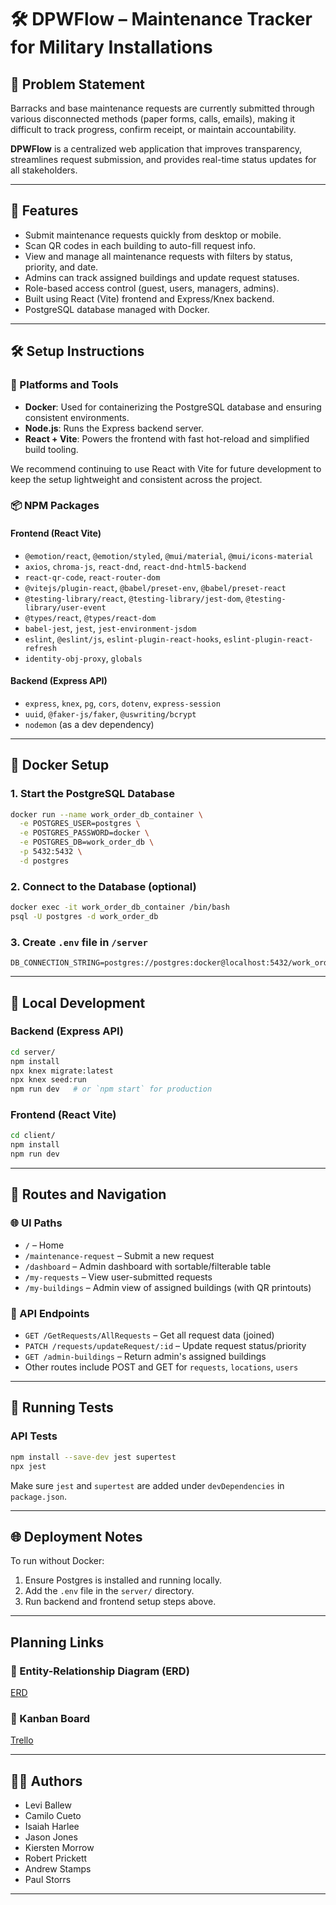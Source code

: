 # 🛠️ DPWFlow – Maintenance Tracker for Military Installations

## 🧩 Problem Statement

Barracks and base maintenance requests are currently submitted through various disconnected methods (paper forms, calls, emails), making it difficult to track progress, confirm receipt, or maintain accountability.

**DPWFlow** is a centralized web application that improves transparency, streamlines request submission, and provides real-time status updates for all stakeholders.

---

## 📌 Features

- Submit maintenance requests quickly from desktop or mobile.
- Scan QR codes in each building to auto-fill request info.
- View and manage all maintenance requests with filters by status, priority, and date.
- Admins can track assigned buildings and update request statuses.
- Role-based access control (guest, users, managers, admins).
- Built using React (Vite) frontend and Express/Knex backend.
- PostgreSQL database managed with Docker.

---

## 🛠️ Setup Instructions

### 🧱 Platforms and Tools

- **Docker**: Used for containerizing the PostgreSQL database and ensuring consistent environments.
- **Node.js**: Runs the Express backend server.
- **React + Vite**: Powers the frontend with fast hot-reload and simplified build tooling.

We recommend continuing to use React with Vite for future development to keep the setup lightweight and consistent across the project.


### 📦 NPM Packages

#### **Frontend (React Vite)**
- `@emotion/react`, `@emotion/styled`, `@mui/material`, `@mui/icons-material`
- `axios`, `chroma-js`, `react-dnd`, `react-dnd-html5-backend`
- `react-qr-code`, `react-router-dom`
- `@vitejs/plugin-react`, `@babel/preset-env`, `@babel/preset-react`
- `@testing-library/react`, `@testing-library/jest-dom`, `@testing-library/user-event`
- `@types/react`, `@types/react-dom`
- `babel-jest`, `jest`, `jest-environment-jsdom`
- `eslint`, `@eslint/js`, `eslint-plugin-react-hooks`, `eslint-plugin-react-refresh`
- `identity-obj-proxy`, `globals`

#### **Backend (Express API)**
- `express`, `knex`, `pg`, `cors`, `dotenv`, `express-session`
- `uuid`, `@faker-js/faker`, `@uswriting/bcrypt`
- `nodemon` (as a dev dependency)

---

## 🐳 Docker Setup

### 1. Start the PostgreSQL Database
```bash
docker run --name work_order_db_container \
  -e POSTGRES_USER=postgres \
  -e POSTGRES_PASSWORD=docker \
  -e POSTGRES_DB=work_order_db \
  -p 5432:5432 \
  -d postgres
```

### 2. Connect to the Database (optional)
```bash
docker exec -it work_order_db_container /bin/bash
psql -U postgres -d work_order_db
```

### 3. Create `.env` file in `/server`
```env
DB_CONNECTION_STRING=postgres://postgres:docker@localhost:5432/work_order_db
```

---

## 🔧 Local Development

### Backend (Express API)

```bash
cd server/
npm install
npx knex migrate:latest
npx knex seed:run
npm run dev   # or `npm start` for production
```

### Frontend (React Vite)

```bash
cd client/
npm install
npm run dev
```

---

## 🔌 Routes and Navigation

### 🌐 UI Paths
- `/` – Home
- `/maintenance-request` – Submit a new request
- `/dashboard` – Admin dashboard with sortable/filterable table
- `/my-requests` – View user-submitted requests
- `/my-buildings` – Admin view of assigned buildings (with QR printouts)

### 🔁 API Endpoints
- `GET /GetRequests/AllRequests` – Get all request data (joined)
- `PATCH /requests/updateRequest/:id` – Update request status/priority
- `GET /admin-buildings` – Return admin's assigned buildings
- Other routes include POST and GET for `requests`, `locations`, `users`

---

## 🧪 Running Tests

### API Tests

```bash
npm install --save-dev jest supertest
npx jest
```

Make sure `jest` and `supertest` are added under `devDependencies` in `package.json`.

---

## 🌐 Deployment Notes

To run without Docker:

1. Ensure Postgres is installed and running locally.
2. Add the `.env` file in the `server/` directory.
3. Run backend and frontend setup steps above.

---
## Planning Links
### 🔗 Entity-Relationship Diagram (ERD)

[ERD](https://www.figma.com/board/gNr5v1onXELNPkCtKoYmeK/CAPSTONE)

### 🔗 Kanban Board

[Trello](https://trello.com/b/LvYCpjqh/capstone)

---

## 🧑‍💻 Authors

- Levi Ballew
- Camilo Cueto
- Isaiah Harlee
- Jason Jones
- Kiersten Morrow
- Robert Prickett
- Andrew Stamps  
- Paul Storrs

---